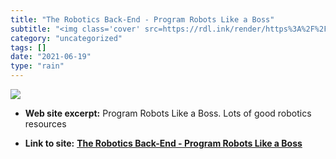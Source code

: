 ```yaml
---
title: "The Robotics Back-End - Program Robots Like a Boss"
subtitle: "<img class='cover' src=https://rdl.ink/render/https%3A%2F%2Froboticsbackend.com%2F>"
category: "uncategorized"
tags: []
date: "2021-06-19"
type: "rain"
---
```

<img class="cover" src=https://rdl.ink/render/https%3A%2F%2Froboticsbackend.com%2F>



* **Web site excerpt:** Program Robots Like a Boss. Lots of good robotics resources

* **Link to site:** **[The Robotics Back-End - Program Robots Like a Boss](https://roboticsbackend.com/)**
